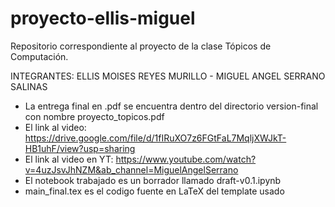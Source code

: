# proyecto-ellis-miguel
Repositorio correspondiente al proyecto de la clase Tópicos de Computación.

INTEGRANTES: ELLIS MOISES REYES MURILLO - MIGUEL ANGEL SERRANO SALINAS

- La entrega final en .pdf se encuentra dentro del directorio version-final con nombre proyecto_topicos.pdf
- El link al video: https://drive.google.com/file/d/1fIRuXO7z6FGtFaL7MqljXWJkT-HB1uhF/view?usp=sharing
- El link al video en YT: https://www.youtube.com/watch?v=4uzJsvJhNZM&ab_channel=MiguelAngelSerrano
- El notebook trabajado es un borrador llamado draft-v0.1.ipynb
- main_final.tex es el codigo fuente en LaTeX del template usado

